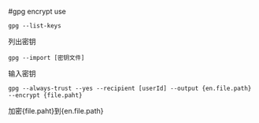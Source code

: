 #gpg encrypt use

	gpg --list-keys
列出密钥

	gpg --import [密钥文件]
输入密钥

	gpg --always-trust --yes --recipient [userId] --output {en.file.path}  --encrypt {file.paht}
加密{file.paht}到{en.file.path}

